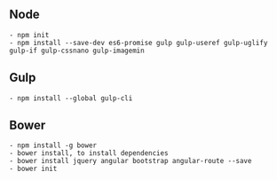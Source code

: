 ## Node
	- npm init
	- npm install --save-dev es6-promise gulp gulp-useref gulp-uglify gulp-if gulp-cssnano gulp-imagemin
## Gulp
	- npm install --global gulp-cli 
## Bower
	- npm install -g bower
	- bower install, to install dependencies
	- bower install jquery angular bootstrap angular-route --save
	- bower init
